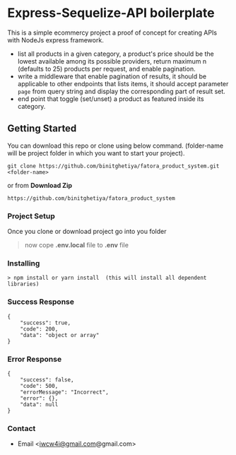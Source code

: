 # Express-Sequelize-API boilerplate
This is a simple ecommercy project a proof of concept for creating APIs with NodeJs express framework.
- list all products in a given category,
a product's price should be the lowest available among its possible providers,
return maximum n (defaults to 25) products per request, and enable pagination.
- write a middleware that enable pagination of results, it should be applicable to other
endpoints that lists items, it should accept parameter `page` from query string and display the
corresponding part of result set.
- end point that toggle (set/unset) a product as featured inside its category.
## Getting Started
You can download this repo or clone using below command. (folder-name will be project folder in which you want to start your project).
```
git clone https://github.com/binitghetiya/fatora_product_system.git <folder-name>
```
or from **Download Zip**
```
https://github.com/binitghetiya/fatora_product_system 
```
### Project Setup
Once you clone or download project go into you folder

>now cope **.env.local** file to **.env** file

### Installing
```
> npm install or yarn install  (this will install all dependent libraries)
```


### Success Response
```
{
    "success": true,
    "code": 200,
    "data": "object or array"
}
```
### Error Response
```
{
    "success": false,
    "code": 500,
    "errorMessage": "Incorrect",
    "error": {},
    "data": null
}
```

### Contact 
* Email <iwcw4i@gmail.com@gmail.com>
